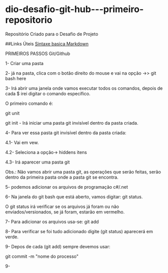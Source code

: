 # dio-desafio-git-hub---primeiro-repositorio
Repositório Criado para o Desafio de Projeto

##Links Úteis
[Sintaxe basica Markdown](https://www.markdownguide.org/basic-syntax/)

PRIMEIROS PASSOS Git/Github

1- Criar uma pasta


2- já na pasta, clica com o botão direito do mouse e vai na opção ->> git bash here


3- Irá abrir uma janela onde vamos executar todos os comandos, depois de cada $ irei digitar o comando específico.
   
   O primeiro comando é:
   
   git unit

git init - Irá iniciar uma pasta git invisível dentro da pasta criada.


4- Para ver essa pasta git invisível dentro da pasta criada:

4.1- Vai em vew.

4.2- Seleciona a opção-> hiddens itens

4.3- Irá aparecer uma pasta git

Obs.: Não vamos abrir uma pasta git, as operações que serão feitas, serão dentro da primeira pasta onde a pasta git se encontra.


5- podemos adicionar os arquivos de programação c#/.net


6- Na janela do git bash que está aberto, vamos digitar: git status.

O git status irá verificar se os arquivos já foram ou não enviados/versionados, se já foram, estarão em vermelho.


7- Para adicionar os arquivos usa-se: git add


8- Para verificar se foi tudo adicionado digite (git status) aparecerá em verde.

9- Depos de cada (git add) sempre devemos usar: 

git commit -m "nome do processo"

9- 






